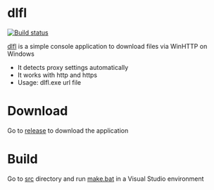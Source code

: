 # dlfl
[![Build status](https://ci.appveyor.com/api/projects/status/9qk9pmjap4ppog89?svg=true)](https://ci.appveyor.com/project/deemru/dlfl)

[dlfl](https://github.com/deemru/dlfl) is a simple console application to download files via WinHTTP on Windows

- It detects proxy settings automatically
- It works with http and https
- Usage: dlfl.exe url file

# Download

Go to [release](https://github.com/deemru/dlfl/releases/latest) to download the application

# Build

Go to [src](src) directory and run [make.bat](src/make.bat) in a Visual Studio environment
